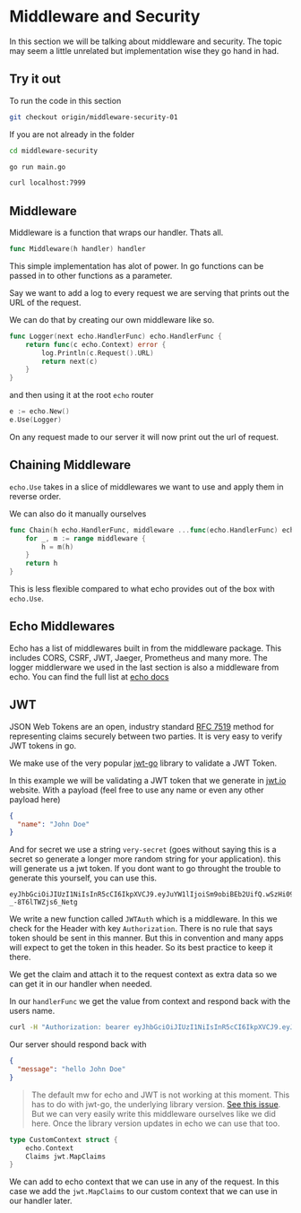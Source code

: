 # Middleware and Security

In this section we will be talking about middleware and security. The topic may seem a little unrelated but implementation wise they go hand in had.

## Try it out

To run the code in this section

```bash
git checkout origin/middleware-security-01
```

If you are not already in the folder

```bash
cd middleware-security
```

```bash
go run main.go
```

```bash
curl localhost:7999
```

## Middleware

Middleware is a function that wraps our handler. Thats all.

```go
func Middleware(h handler) handler
```

This simple implementation has alot of power. In go functions can be passed in to other functions as a parameter.

Say we want to add a log to every request we are serving that prints out the URL of the request.

We can do that by creating our own middleware like so.

```go
func Logger(next echo.HandlerFunc) echo.HandlerFunc {
	return func(c echo.Context) error {
		log.Println(c.Request().URL)
		return next(c)
	}
}
```

and then using it at the root `echo` router

```go
e := echo.New()
e.Use(Logger)
```

On any request made to our server it will now print out the url of request.

## Chaining Middleware

`echo.Use` takes in a slice of middlewares we want to use and apply them in reverse order.

We can also do it manually ourselves

```go
func Chain(h echo.HandlerFunc, middleware ...func(echo.HandlerFunc) echo.HandlerFunc) echo.HandlerFunc {
	for _, m := range middleware {
		h = m(h)
	}
	return h
}
```

This is less flexible compared to what echo provides out of the box with `echo.Use`. 

## Echo Middlewares

Echo has a list of middlewares built in from the middleware package. This includes CORS, CSRF, JWT, Jaeger, Prometheus and many more. The logger middlerware we used in the last section is also a middleware from echo. You can find the full list at [echo docs](https://echo.labstack.com/middleware/)

## JWT

JSON Web Tokens are an open, industry standard [RFC 7519](https://tools.ietf.org/html/rfc7519) method for representing claims securely between two parties. It is very easy to verify JWT tokens in go.

We make use of the very popular [jwt-go](https://godoc.org/github.com/dgrijalva/jwt-go#example-Parse--Hmac) library to validate a JWT Token. 

In this example we will be validating a JWT token that we generate in [jwt.io](jwt.io) website. With a payload (feel free to use any name or even any other payload here)

```json
{
  "name": "John Doe"
}
```

And for secret we use a string `very-secret` (goes without saying this is a secret so generate a longer more random string for your application). this will generate us a jwt token. If you dont want to go throught the trouble to generate this yourself, you can use this.

```
eyJhbGciOiJIUzI1NiIsInR5cCI6IkpXVCJ9.eyJuYW1lIjoiSm9obiBEb2UifQ.wSzHi09b5o8aSjDHjlGxED9Cg-_-8T6lTWZjs6_Netg
```

We write a new function called `JWTAuth` which is a middleware. In this we check for the Header with key `Authorization`. There is no rule that says token should be sent in this manner. But this in convention and many apps will expect to get the token in this header. So its best practice to keep it there.

We get the claim and attach it to the request context as extra data so we can get it in our handler when needed.

In our `handlerFunc` we get the value from context and respond back with the users name.

```bash
curl -H "Authorization: bearer eyJhbGciOiJIUzI1NiIsInR5cCI6IkpXVCJ9.eyJuYW1lIjoiSm9obiBEb2UifQ.wSzHi09b5o8aSjDHjlGxED9Cg-_-8T6lTWZjs6_Netg" http://localhost:7999/auth/test
```

Our server should respond back with
```json
{
  "message": "hello John Doe"
}
```

> The default mw for echo and JWT is not working at this moment. This has to do with jwt-go, the underlying library version. [See this issue](https://github.com/labstack/echo/issues/1614). But we can very easily write this middleware ourselves like we did here. Once the library version updates in echo we can use that too. 

```go
type CustomContext struct {
	echo.Context
	Claims jwt.MapClaims
}
```

We can add to echo context that we can use in any of the request. In this case we add the `jwt.MapClaims` to our custom context that we can use in our handler later.